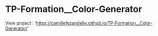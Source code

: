 # TP-Formation__Color-Generator

View project : 'https://camillefezandelle.github.io/TP-Formation__Color-Generator/'
